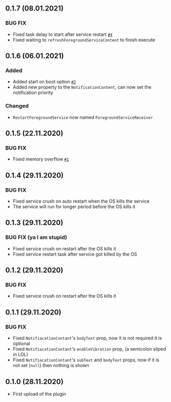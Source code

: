 ## 0.1.7 (08.01.2021)

### BUG FIX
* Fixed task delay to start after service restart [`#4`](https://github.com/SayWut/flutter_foreground_service_plugin/issues/4)
* Fixed waiting to `refreshForegroundServiceContent` to finish execute

## 0.1.6 (06.01.2021)

### Added
* Added start on boot option [`#2`](https://github.com/SayWut/flutter_foreground_service_plugin/issues/2)
* Added new property to the `NotificationContent`, can now set the notification priority 

### Changed
* `RestartForegroundService` now named `ForegroundServiceReceiver` 

## 0.1.5 (22.11.2020)

### BUG FIX
* Fixed memory overflow [`#1`](https://github.com/SayWut/flutter_foreground_service_plugin/issues/1)

## 0.1.4 (29.11.2020)

### BUG FIX
* Fixed service crush on auto restart when the OS kills the service
* The service will run for longer period before the OS kills it

## 0.1.3 (29.11.2020)

### BUG FIX (ya I am stupid)
* Fixed service crush on restart after the OS kills it
* Fixed service restart task after service got killed by the OS

## 0.1.2 (29.11.2020)

### BUG FIX
* Fixed service crush on restart after the OS kills it

## 0.1.1 (29.11.2020)

### BUG FIX
* Fixed `NotifiacationContant`'s `bodyText` prop, now it is not required it is optional
* Fixed `NotifiacationContant`'s `enableVibration` prop, (a semicolon sliped in LOL)
* Fixed `NotifiacationContant`'s `subText` and `bodyText` props, now if it is not set (`null`) then nothing is shown

## 0.1.0 (28.11.2020)

* First upload of the plugin
